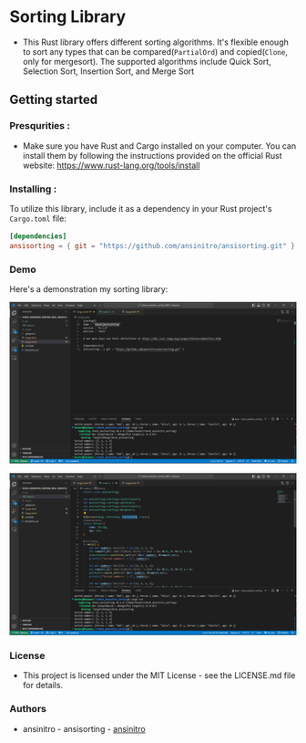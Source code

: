 # Sorting Library

- This Rust library offers different sorting algorithms. It's flexible enough to sort any types that can be compared(`PartialOrd`) and copied(`Clone`, only for mergesort). The supported algorithms include Quick Sort, Selection Sort, Insertion Sort, and Merge Sort

## Getting started

### Presqurities :
 - Make sure you have Rust and Cargo installed on your computer. You can install them by following the instructions provided on the official Rust website: https://www.rust-lang.org/tools/install

### Installing :

To utilize this library, include it as a dependency in your Rust project's `Cargo.toml` file:

```toml
[dependencies]
ansisorting = { git = "https://github.com/ansinitro/ansisorting.git" }
```

### Demo

Here's a demonstration my sorting library:

![Cargo.toml file](./toml_example.png)

![Main Sorting](./main_example.png)


### License 
- This project is licensed under the MIT License - see the LICENSE.md file for details.

### Authors 
- ansinitro - ansisorting - [ansinitro](https://github.com/ansinitro/)